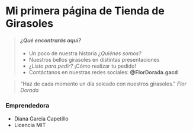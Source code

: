 # Mi primera página de Tienda de Girasoles

> #### *¿Qué encontrarás aqui?*
>
> - Un poco de nuestra historia *¿Quiénes somos?*
> - Nuestros bellos girasoles en distintas presentaciones
> - *¿Listo para pedir?* ¡Cómo realizar tu pedido!
> - Contáctanos en nuestras redes sociales: **@FlorDorada.gacd**
>

>  "Haz de cada momento un día soleado con nuestros girasoles." 
*Flor Dorada*

### Emprendedora
- Diana Garcia Capetillo
- Licencia MIT